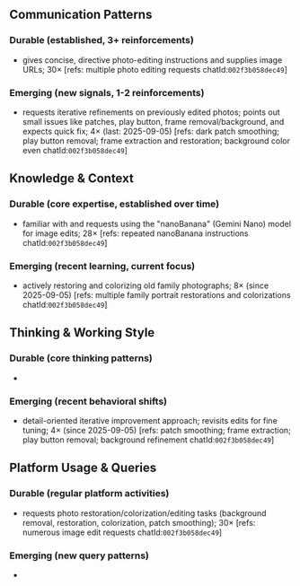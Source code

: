 ## Communication Patterns
### Durable (established, 3+ reinforcements)
- gives concise, directive photo-editing instructions and supplies image URLs; 30× [refs: multiple photo editing requests chatId:`002f3b058dec49`]

### Emerging (new signals, 1-2 reinforcements)
- requests iterative refinements on previously edited photos; points out small issues like patches, play button, frame removal/background, and expects quick fix; 4× (last: 2025-09-05) [refs: dark patch smoothing; play button removal; frame extraction and restoration; background color even chatId:`002f3b058dec49`]

## Knowledge & Context
### Durable (core expertise, established over time)
- familiar with and requests using the "nanoBanana" (Gemini Nano) model for image edits; 28× [refs: repeated nanoBanana instructions chatId:`002f3b058dec49`]

### Emerging (recent learning, current focus)
- actively restoring and colorizing old family photographs; 8× (since 2025-09-05) [refs: multiple family portrait restorations and colorizations chatId:`002f3b058dec49`]

## Thinking & Working Style
### Durable (core thinking patterns)
- 

### Emerging (recent behavioral shifts)
- detail-oriented iterative improvement approach; revisits edits for fine tuning; 4× (since 2025-09-05) [refs: patch smoothing; frame extraction; play button removal; background refinement chatId:`002f3b058dec49`]

## Platform Usage & Queries
### Durable (regular platform activities)
- requests photo restoration/colorization/editing tasks (background removal, restoration, colorization, patch smoothing); 30× [refs: numerous image edit requests chatId:`002f3b058dec49`]

### Emerging (new query patterns)
- 